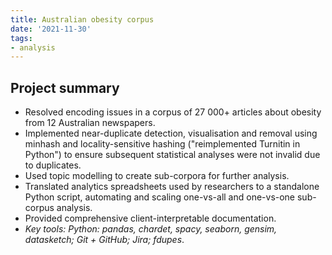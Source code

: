 ```yaml
---
title: Australian obesity corpus
date: '2021-11-30'
tags:
- analysis
---
```


## Project summary

- Resolved encoding issues in a corpus of 27 000+ articles about obesity from 12 Australian newspapers.
- Implemented near-duplicate detection, visualisation and removal using minhash and locality-sensitive hashing ("reimplemented Turnitin in Python") to ensure subsequent statistical analyses were not invalid due to duplicates.
- Used topic modelling to create sub-corpora for further analysis.
- Translated analytics spreadsheets used by researchers to a standalone Python script, automating and scaling one-vs-all and one-vs-one sub-corpus analysis.
- Provided comprehensive client-interpretable documentation.
- *Key tools: Python: pandas, chardet, spacy, seaborn, gensim, datasketch; Git + GitHub; Jira; fdupes*.

<!--
## Project aims
## Key challenges
## My role
## Links 
- [GitHub](https://github.sydney.edu.au/informatics/pipe312-protehome-system)
-->